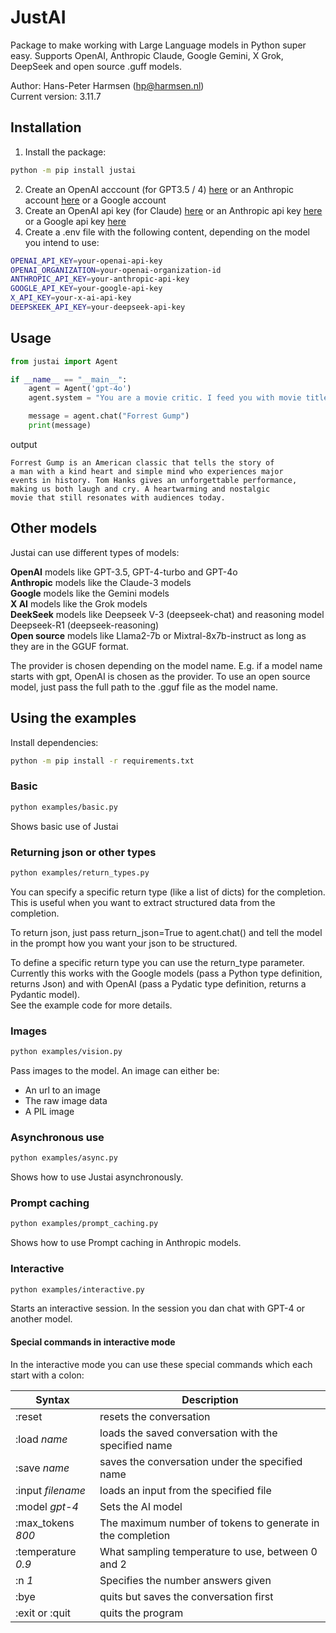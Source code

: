 # JustAI

Package to make working with Large Language models in Python super easy.
Supports OpenAI, Anthropic Claude, Google Gemini, X Grok, DeepSeek and open source .guff models.

Author: Hans-Peter Harmsen (hp@harmsen.nl) \
Current version: 3.11.7

## Installation
1. Install the package:
~~~~bash
python -m pip install justai
~~~~
2. Create an OpenAI acccount (for GPT3.5 / 4) [here](https://platform.openai.com/) or an Anthropic account [here](https://console.anthropic.com/) or a Google account
3. Create an OpenAI api key (for Claude) [here](https://platform.openai.com/account/api-keys) or an Anthropic api key [here](https://console.anthropic.com/settings/keys) or a Google api key [here](https://aistudio.google.com/app/apikey)
4. Create a .env file with the following content, depending on the model you intend to use:
```bash
OPENAI_API_KEY=your-openai-api-key
OPENAI_ORGANIZATION=your-openai-organization-id
ANTHROPIC_API_KEY=your-anthropic-api-key
GOOGLE_API_KEY=your-google-api-key
X_API_KEY=your-x-ai-api-key
DEEPSKEEK_API_KEY=your-deepseek-api-key
```
## Usage

```Python
from justai import Agent

if __name__ == "__main__":
    agent = Agent('gpt-4o')
    agent.system = "You are a movie critic. I feed you with movie titles and you give me a review in 50 words."

    message = agent.chat("Forrest Gump")
    print(message)
```
output
```
Forrest Gump is an American classic that tells the story of
a man with a kind heart and simple mind who experiences major
events in history. Tom Hanks gives an unforgettable performance, 
making us both laugh and cry. A heartwarming and nostalgic 
movie that still resonates with audiences today.
```
## Other models
Justai can use different types of models:

**OpenAI** models like GPT-3.5, GPT-4-turbo and GPT-4o\
**Anthropic** models like the Claude-3 models\
**Google** models like the Gemini models\
**X AI** models like the Grok models\
**DeekSeek** models like Deepseek V-3 (deepseek-chat) and reasoning model Deepseek-R1 (deepseek-reasoning)\
**Open source** models like Llama2-7b or Mixtral-8x7b-instruct as long as they are in the GGUF format.

The provider is chosen depending on the model name. E.g. if a model name starts with gpt, OpenAI is chosen as the provider.
To use an open source model, just pass the full path to the .gguf file as the model name.


## Using the examples
Install dependencies:
```bash
python -m pip install -r requirements.txt
```


### Basic
```bash
python examples/basic.py
```
Shows basic use of Justai

### Returning json or other types
```bash
python examples/return_types.py
```
You can specify a specific return type (like a list of dicts) for the completion. 
This is useful when you want to extract structured data from the completion.

To return json, just pass return_json=True to agent.chat() and tell the model in the 
prompt how you want your json to be structured.

To define a specific return type you can use the return_type parameter.
Currently this works with the Google models (pass a Python type definition, returns Json)
and with OpenAI (pass a Pydatic type definition, returns a Pydantic model).\
See the example code for more details.

### Images
```bash
python examples/vision.py
```
Pass images to the model. An image can either be:
* An url to an image
* The raw image data
* A PIL image

### Asynchronous use
```bash
python examples/async.py
```
Shows how to use Justai asynchronously.

### Prompt caching
```bash
python examples/prompt_caching.py
```
Shows how to use Prompt caching in Anthropic models.

### Interactive
```bash
python examples/interactive.py
```
Starts an interactive session. In the session you dan chat with GPT-4 or another model.

#### Special commands in interactive mode
In the interactive mode you can use these special commands which each start with a colon:

| Syntax                            | Description                                                         |
|-----------------------------------|---------------------------------------------------------------------|
| :reset                            | resets the conversation                                             |
| :load _name_                      | loads the saved conversation with the specified name                |
| :save _name_                      | saves the conversation under the specified name                     |
| :input _filename_                 | loads an input from the specified file                              |
| :model _gpt-4_                    | Sets the AI model                                                   |
| :max_tokens _800_                 | The maximum number of tokens to generate in the completion          |
| :temperature _0.9_                | What sampling temperature to use, between 0 and 2                   |
| :n _1_                            | Specifies the number answers given                                  |
| :bye                              | quits but saves the conversation first                              |
| :exit or :quit                    | quits the program                                                   |

